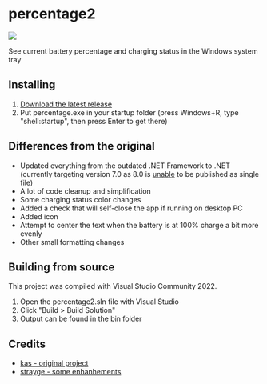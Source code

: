 # percentage2

![](https://raw.githubusercontent.com/kas/percentage/master/percentage.png)

See current battery percentage and charging status in the Windows system tray

## Installing

1. [Download the latest release](https://github.com/hldr4/percentage2/releases)
1. Put percentage.exe in your startup folder (press Windows+R, type "shell:startup", then press Enter to get there)

## Differences from the original
 - Updated everything from the outdated .NET Framework to .NET (currently targeting version 7.0 as 8.0 is [unable](https://github.com/dotnet/sdk/issues/37367) to be published as single file)
 - A lot of code cleanup and simplification
 - Some charging status color changes
 - Added a check that will self-close the app if running on desktop PC
 - Added icon
 - Attempt to center the text when the battery is at 100% charge a bit more evenly
 - Other small formatting changes

## Building from source

This project was compiled with Visual Studio Community 2022.

1. Open the percentage2.sln file with Visual Studio
2. Click "Build > Build Solution"
3. Output can be found in the bin folder

## Credits

 - [kas - original project](https://github.com/kas/percentage)
 - [strayge - some enhanhements](https://github.com/strayge/tray-monitor)
